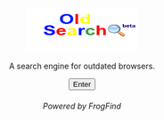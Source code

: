 <!DOCTYPE html>
<link rel="SHORTCUT ICON"
href="images/Oldsearchfavicon.ico">
<html>
<body>
<center>
      <a href="http://github.oldsearch.rf.gd/">
      <img src="images/oldsearchlogo.png" alt="OldSearch(beta)" width="200" height="80"></a>
<br>
<p>
A search engine for outdated browsers.
</p>
<a href="http://github.oldsearch.rf.gd/"><button>Enter</button></a>
<p><h6>Powered by FrogFind</h6></p>
</center>
</body>
</html>
